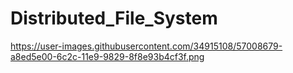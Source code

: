 # Distributed_File_System


https://user-images.githubusercontent.com/34915108/57008679-a8ed5e00-6c2c-11e9-9829-8f8e93b4cf3f.png
